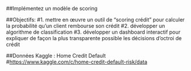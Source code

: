##Implémentez un modèle de scoring

##Objectifs: 
#1. mettre en œuvre un outil de “scoring crédit” pour calculer la probabilité qu’un client rembourse son crédit
#2. développer un algorithme de classification
#3. développer un dashboard interactif pour expliquer de façon la plus transparente possible les décisions d’octroi de crédit

##Données Kaggle : Home Credit Default
#https://www.kaggle.com/c/home-credit-default-risk/data

